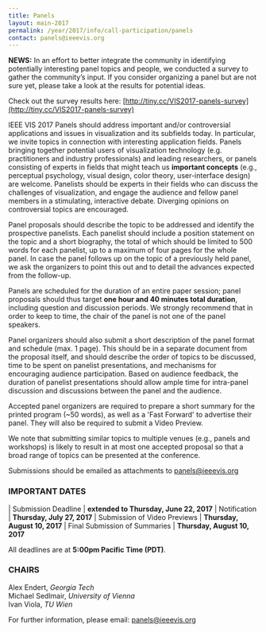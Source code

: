 ```yaml
---
title: Panels
layout: main-2017
permalink: /year/2017/info/call-participation/panels
contact: panels@ieeevis.org
---
```


**NEWS:** In an effort to better integrate the community in identifying potentially interesting panel topics and people, we conducted a survey to gather the community’s input. If you consider organizing a panel but are not sure yet, please take a look at the results for potential ideas.

Check out the survey results here:
[http://tiny.cc/VIS2017-panels-survey](http://tiny.cc/VIS2017-panels-survey) 

IEEE VIS 2017 Panels should address important and/or controversial applications and issues in visualization and its subfields  today. In particular, we invite topics in connection with interesting application fields. Panels bringing together potential users of visualization technology (e.g. practitioners and industry professionals) and leading researchers, or panels consisting of experts in fields that might teach us **important concepts** (e.g., perceptual psychology, visual design, color theory, user-interface design) are welcome. Panelists should be experts in their fields who can discuss the challenges of visualization, and engage the audience and fellow panel members in a stimulating, interactive debate. Diverging opinions on controversial topics are encouraged.

Panel proposals should describe the topic to be addressed and identify the prospective panelists. Each panelist should include a position statement on the topic and a short biography, the total of which should be limited to 500 words for each panelist, up to a maximum of four pages for the whole panel. In case the panel follows up on the topic of a previously held panel, we ask the organizers to point this out and to detail the advances expected from the follow-up. 

Panels are scheduled for the duration of an entire paper session; panel proposals should thus target **one hour and 40 minutes total duration**, including question and discussion periods. We strongly recommend that in order to keep to time, the chair of the panel is not one of the panel speakers.

Panel organizers should also submit a short description of the panel format and schedule (max. 1 page). This should be in a separate document from the proposal itself, and should describe the order of topics to be discussed, time to be spent on panelist presentations, and mechanisms for encouraging audience participation. Based on audience feedback, the duration of panelist presentations should allow ample time for intra-panel discussion and discussions between the panel and the audience.

Accepted panel organizers are required to prepare a short summary for the printed program (~50 words), as well as a 'Fast Forward' to advertise their panel. They will also be required to submit a Video Preview.

We note that submitting similar topics to multiple venues (e.g., panels and workshops) is likely to result in at most one accepted proposal so that a broad range of topics can be presented at the conference.

Submissions should be emailed as attachments to [panels@ieeevis.org](mailto:panels@ieeevis.org)

### IMPORTANT DATES

| Submission Deadline  | **extended to Thursday, June 22, 2017**
| Notification	| **Thursday, July 27, 2017**
| Submission of Video Previews	| **Thursday, August 10, 2017**
| Final Submission of Summaries	| **Thursday, August 10, 2017**

All deadlines are at **5:00pm Pacific Time (PDT)**.

### CHAIRS

Alex Endert, *Georgia Tech*  
Michael Sedlmair, *University of Vienna*  
Ivan Viola, *TU Wien*

For further information, please email: [panels@ieeevis.org](mailto:panels@ieeevis.org)
